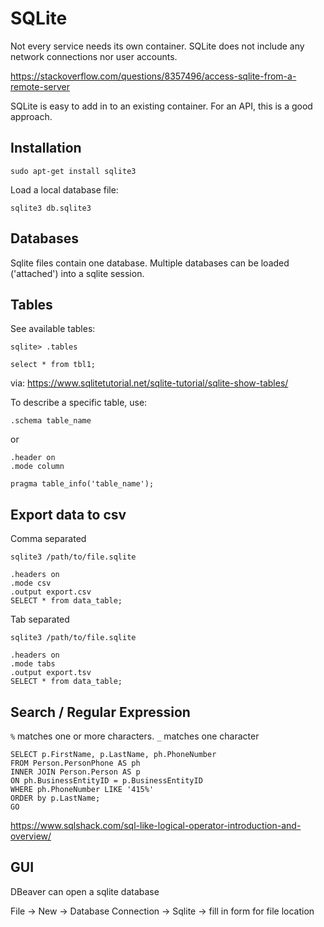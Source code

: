 # SQLite

Not every service needs its own container. SQLite does not include any network connections nor user accounts.

https://stackoverflow.com/questions/8357496/access-sqlite-from-a-remote-server

SQLite is easy to add in to an existing container. For an API, this is a good approach. 

## Installation

```
sudo apt-get install sqlite3
```

Load a local database file:

```
sqlite3 db.sqlite3
```


## Databases

Sqlite files contain one database. Multiple databases can be loaded ('attached') into a sqlite session.


## Tables

See available tables:

```
sqlite> .tables

select * from tbl1;
```

via:
https://www.sqlitetutorial.net/sqlite-tutorial/sqlite-show-tables/


To describe a specific table, use:

```
.schema table_name
```

or 

```
.header on
.mode column

pragma table_info('table_name');
```



## Export data to csv

Comma separated

```
sqlite3 /path/to/file.sqlite

.headers on
.mode csv
.output export.csv
SELECT * from data_table;
```

Tab separated

```
sqlite3 /path/to/file.sqlite

.headers on
.mode tabs
.output export.tsv
SELECT * from data_table;
```

## Search / Regular Expression

`%` matches one or more characters. `_` matches one character

```
SELECT p.FirstName, p.LastName, ph.PhoneNumber  
FROM Person.PersonPhone AS ph  
INNER JOIN Person.Person AS p  
ON ph.BusinessEntityID = p.BusinessEntityID  
WHERE ph.PhoneNumber LIKE '415%'  
ORDER by p.LastName;  
GO
```

https://www.sqlshack.com/sql-like-logical-operator-introduction-and-overview/


## GUI

DBeaver can open a sqlite database

File -> New -> Database Connection -> Sqlite -> fill in form for file location

